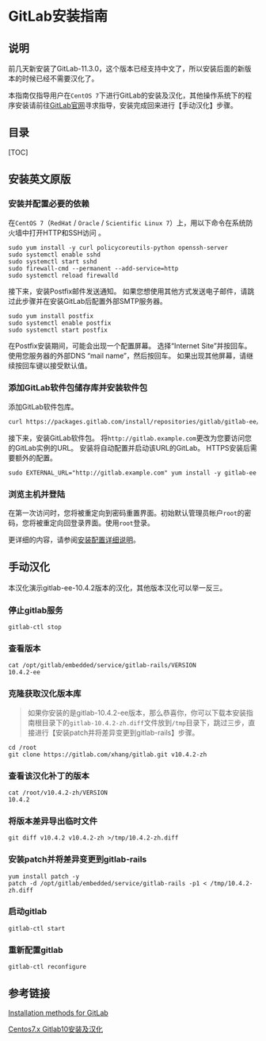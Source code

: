# GitLab安装指南

## 说明

前几天新安装了GitLab-11.3.0，这个版本已经支持中文了，所以安装后面的新版本的时候已经不需要汉化了。

本指南仅指导用户在`CentOS 7`下进行GitLab的安装及汉化，其他操作系统下的程序安装请前往[GitLab官网](https://about.gitlab.com/installation/)寻求指导，安装完成回来进行【手动汉化】步骤。

## 目录

[TOC]

## 安装英文原版

### 安装并配置必要的依赖

在`CentOS 7`（`RedHat` / `Oracle` / `Scientific Linux 7`）上，用以下命令在系统防火墙中打开HTTP和SSH访问	。

```shell
sudo yum install -y curl policycoreutils-python openssh-server
sudo systemctl enable sshd
sudo systemctl start sshd
sudo firewall-cmd --permanent --add-service=http
sudo systemctl reload firewalld
```

接下来，安装Postfix邮件发送通知。 如果您想使用其他方式发送电子邮件，请跳过此步骤并在安装GitLab后配置外部SMTP服务器。

```shell
sudo yum install postfix
sudo systemctl enable postfix
sudo systemctl start postfix
```

在Postfix安装期间，可能会出现一个配置屏幕。 选择“Internet Site”并按回车。 使用您服务器的外部DNS “mail name”，然后按回车。 如果出现其他屏幕，请继续按回车键以接受默认值。

### 添加GitLab软件包储存库并安装软件包

添加GitLab软件包库。

```bash
curl https://packages.gitlab.com/install/repositories/gitlab/gitlab-ee/script.rpm.sh | sudo bash
```

接下来，安装GitLab软件包。 将`http://gitlab.example.com`更改为您要访问您的GitLab实例的URL。 安装将自动配置并启动该URL的GitLab。 HTTPS安装后需要额外的配置。

```shell
sudo EXTERNAL_URL="http://gitlab.example.com" yum install -y gitlab-ee
```
### 浏览主机并登陆

在第一次访问时，您将被重定向到密码重置界面。初始默认管理员帐户`root`的密码，您将被重定向回登录界面。使用`root`登录。

更详细的内容，请参阅[安装配置详细说明](https://docs.gitlab.com/omnibus/README.html#installation-and-configuration-using-omnibus-package)。

## 手动汉化

本汉化演示gitlab-ee-10.4.2版本的汉化，其他版本汉化可以举一反三。

### 停止gitlab服务

```shell
gitlab-ctl stop
```
### 查看版本

```shell
cat /opt/gitlab/embedded/service/gitlab-rails/VERSION
10.4.2-ee
```

### 克隆获取汉化版本库

> 如果你安装的是gitlab-10.4.2-ee版本，那么恭喜你，你可以下载本安装指南根目录下的`gitlab-10.4.2-zh.diff`文件放到`/tmp`目录下，跳过三步，直接进行【安装patch并将差异变更到gitlab-rails】步骤。

```shell
cd /root
git clone https://gitlab.com/xhang/gitlab.git v10.4.2-zh
```

### 查看该汉化补丁的版本

```shell
cat /root/v10.4.2-zh/VERSION
10.4.2
```

### 将版本差异导出临时文件

```shell
git diff v10.4.2 v10.4.2-zh >/tmp/10.4.2-zh.diff
```

### 安装patch并将差异变更到gitlab-rails

```shell
yum install patch -y
patch -d /opt/gitlab/embedded/service/gitlab-rails -p1 < /tmp/10.4.2-zh.diff
```

### 启动gitlab

```shell
gitlab-ctl start
```

### 重新配置gitlab

```shell
gitlab-ctl reconfigure
```
## 参考链接

[Installation methods for GitLab](https://about.gitlab.com/installation/)

[Centos7.x Gitlab10安装及汉化](http://blog.csdn.net/xiegh2014/article/details/78802591)